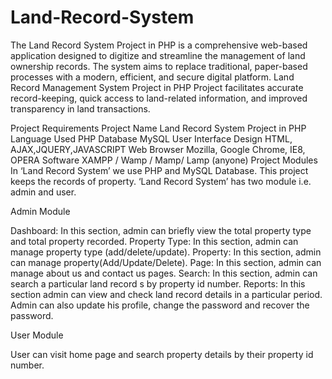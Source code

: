 # Land-Record-System
The Land Record System Project in PHP is a comprehensive web-based application designed to digitize and streamline the management of land ownership records. The system aims to replace traditional, paper-based processes with a modern, efficient, and secure digital platform. Land Record Management System Project in PHP Project facilitates accurate record-keeping, quick access to land-related information, and improved transparency in land transactions.

Project Requirements
Project Name	Land Record System Project in PHP
Language Used	PHP
Database	MySQL
User Interface Design	HTML, AJAX,JQUERY,JAVASCRIPT
Web Browser	Mozilla, Google Chrome, IE8, OPERA
Software	XAMPP / Wamp / Mamp/ Lamp (anyone)
Project Modules
In ‘Land Record System’ we use PHP and MySQL Database. This project keeps the records of property. ‘Land Record System’ has two module i.e. admin and user.

Admin Module

Dashboard:  In this section, admin can briefly view the total property type and total property recorded.
Property Type:  In this section, admin can manage property type (add/delete/update).
Property: In this section, admin can manage property(Add/Update/Delete).
Page:  In this section, admin can manage about us and contact us pages.
Search: In this section, admin can search a particular land record s by property id number.
Reports: In this section admin can view and check land record details in a particular period.
Admin can also update his profile, change the password and recover the password.

User Module

User can visit home page and search property details by their property id number.
